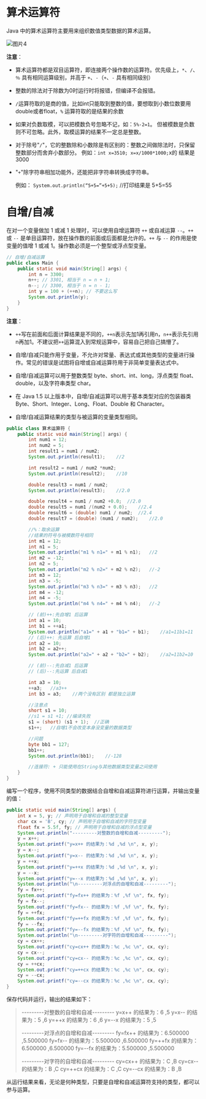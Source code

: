 # 算术运算符

Java 中的算术运算符主要用来组织数值类型数据的算术运算。

![图片4](https://cdn.jsdelivr.net/gh/letengzz/Two-C@main/img/Java/202207291017256.png)

**注意**：

- 算术运算符都是双目运算符，即连接两个操作数的运算符。优先级上，`*`、`/`、`％` 具有相同运算级别，并高于 `+`、`-`（`+`、`-` 具有相同级别）
- 整数的除法对于除数为0时运行时将报错，但编译不会报错。


- `/`运算符取的是商的值，比如int只能取到整数的值，要想取到小数位数要用double或者float，`%` 运算符取的是结果的余数

- 如果对负数取模，可以把模数负号忽略不记，如：`5%-2=1`。 但被模数是负数则不可忽略。此外，取模运算的结果不一定总是整数。 

- 对于除号"`/`"，它的整数除和小数除是有区别的：整数之间做除法时，只保留整数部分而舍弃小数部分。 例如：`int x=3510; x=x/1000*1000;`x的 结果是3000 

- "`+`"除字符串相加功能外，还能把非字符串转换成字符串。

  例如： `System.out.println(“5+5=”+5+5);` //打印结果是 5+5=55 

# 自增/自减

在对一个变量做加 1 或减 1 处理时，可以使用自增运算符 `++` 或自减运算 `--`。`++` 或 `--` 是单目运算符，放在操作数的前面或后面都是允许的。`++` 与 `--` 的作用是使变量的值增 1 或减 1。操作数必须是一个整型或浮点型变量。

```java
// 自增/自减运算
public class Main {
    public static void main(String[] args) {
        int n = 3300;
        n++; // 3301, 相当于 n = n + 1;
        n--; // 3300, 相当于 n = n - 1;
        int y = 100 + (++n); // 不要这么写
        System.out.println(y);
    }
}
```

**注意**：

- `++`写在前面和后面计算结果是不同的，`++n`表示先加1再引用n，`n++`表示先引用n再加1。不建议把`++`运算混入到常规运算中，容易自己把自己搞懵了。

- 自增/自减只能作用于变量，不允许对常量、表达式或其他类型的变量进行操作。常见的错误是试图将自增或自减运算符用于非简单变量表达式中。
- 自增/自减运算可以用于整数类型 byte、short、int、long，浮点类型 float、double，以及字符串类型 char。
- 在 Java 1.5 以上版本中，自增/自减运算可以用于基本类型对应的包装器类 Byte、Short、Integer、Long、Float、Double 和 Character。
- 自增/自减运算结果的类型与被运算的变量类型相同。

```java
public class 算术运算符 {
    public static void main(String[] args) {
        int num1 = 12;
        int num2 = 5;
        int result1 = num1 / num2;
        System.out.println(result1);    //2

        int result2 = num1 / num2 *num2;
        System.out.println(result2);    //10

        double result3 = num1 / num2;
        System.out.println(result3);    //2.0

        double result4 = num1 / num2 +0.0;  //2.0
        double result5 = num1 /(num2 + 0.0);    //2.4
        double result6 = (double) num1 / num2;  //2.4
        double result7 = (double) (num1 / num2);    //2.0

        //%：取余运算
        //结果的符号与被模数符号相同
        int m1 = 12;
        int n1 = 5;
        System.out.println("m1 % n1=" + m1 % n1);   //2
        int m2 = -12;
        int n2 = 5;
        System.out.println("m2 % n2=" + m2 % n2);   //-2
        int m3 = 12;
        int n3 = -5;
        System.out.println("m3 % n3=" + m3 % n3);   //2
        int m4 = -12;
        int n4 = -5;
        System.out.println("m4 % n4=" + m4 % n4);   //-2

        // (前)++:先自增1 后运算
        int a1 = 10;
        int b1 = ++a1;
        System.out.println("a1=" + a1 + "b1=" + b1);    //a1=11b1=11
        // (后)++: 先运算 后自增1
        int a2 = 10;
        int b2 = a2++;
        System.out.println("a2=" + a2 + "b2=" + b2);    //a2=11b2=10

        // (前)--:先自减1 后运算
        // (后)--:先运算 后自减1

        int a3 = 10;
        ++a3;   //a3++
        int b3 = a3;    //两个没有区别 都是独立运算

        //注意点
        short s1 = 10;
        //s1 = s1 +1; //编译失败
        s1 = (short) (s1 + 1);  //正确
        s1++;   //自增1不会改变本身没变量的数据类型

        //问题
        byte bb1 = 127;
        bb1++;
        System.out.println(bb1);    //-128

        //连接符: + 只能使用在String与其他数据类型变量之间使用
    }
}
```

编写一个程序，使用不同类型的数据结合自增和自减运算符进行运算，并输出变量的值：

```java
public static void main(String[] args) {
    int x = 5, y; // 声明用于自增和自减的整型变量
    char cx = 'B', cy; // 声明用于自增和自减的字符型变量
    float fx = 5.5f, fy; // 声明用于自增和自减的浮点型变量
    System.out.println("---------对整数的自增和自减---------");
    y = x++;
    System.out.printf("y=x++ 的结果为：%d ,%d \n", x, y);
    y = x--;
    System.out.printf("y=x-- 的结果为：%d ,%d \n", x, y);
    y = ++x;
    System.out.printf("y=++x 的结果为：%d ,%d \n", x, y);
    y = --x;
    System.out.printf("y=--x 的结果为：%d ,%d \n", x, y);
    System.out.println("\n---------对浮点的自增和自减---------");
    fy = fx++;
    System.out.printf("fy=fx++ 的结果为：%f ,%f \n", fx, fy);
    fy = fx--;
    System.out.printf("fy=fx-- 的结果为：%f ,%f \n", fx, fy);
    fy = ++fx;
    System.out.printf("fy=++fx 的结果为：%f ,%f \n", fx, fy);
    fy = --fx;
    System.out.printf("fy=--fx 的结果为：%f ,%f \n", fx, fy);
    System.out.println("\n---------对字符的自增和自减---------");
    cy = cx++;
    System.out.printf("cy=cx++ 的结果为：%c ,%c \n", cx, cy);
    cy = cx--;
    System.out.printf("cy=cx-- 的结果为：%c ,%c \n", cx, cy);
    cy = ++cx;
    System.out.printf("cy=++cx 的结果为：%c ,%c \n", cx, cy);
    cy = --cx;
    System.out.printf("cy=--cx 的结果为：%c ,%c \n", cx, cy);
}
```

保存代码并运行，输出的结果如下：

> ---------对整数的自增和自减---------
> y=x++ 的结果为：6 ,5
> y=x-- 的结果为：5 ,6
> y=++x 的结果为：6 ,6
> y=--x 的结果为：5 ,5
>
> ---------对浮点的自增和自减---------
> fy=fx++ 的结果为：6.500000 ,5.500000
> fy=fx-- 的结果为：5.500000 ,6.500000
> fy=++fx 的结果为：6.500000 ,6.500000
> fy=--fx 的结果为：5.500000 ,5.500000
>
> ---------对字符的自增和自减---------
> cy=cx++ 的结果为：C ,B
> cy=cx-- 的结果为：B ,C
> cy=++cx 的结果为：C ,C
> cy=--cx 的结果为：B ,B


从运行结果来看，无论是何种类型，只要是自增和自减运算符支持的类型，都可以参与运算。
